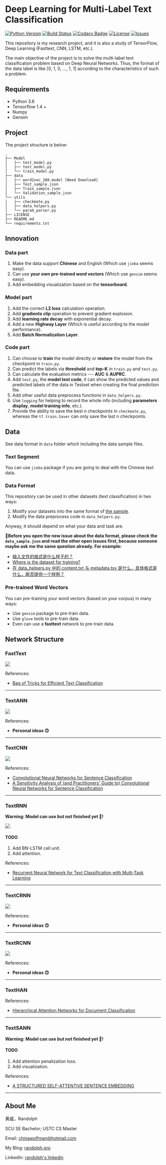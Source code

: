 # Deep Learning for Multi-Label Text Classification

[![Python Version](https://img.shields.io/badge/language-python3.6-blue.svg)](https://www.python.org/downloads/) [![Build Status](https://travis-ci.org/RandolphVI/Multi-Label-Text-Classification.svg?branch=master)](https://travis-ci.org/RandolphVI/Multi-Label-Text-Classification) [![Codacy Badge](https://api.codacy.com/project/badge/Grade/c45aac301b244316830b00b9b0985e3e)](https://www.codacy.com/app/chinawolfman/Multi-Label-Text-Classification?utm_source=github.com&amp;utm_medium=referral&amp;utm_content=RandolphVI/Multi-Label-Text-Classification&amp;utm_campaign=Badge_Grade) [![License](https://img.shields.io/github/license/RandolphVI/Multi-Label-Text-Classification.svg)](https://www.apache.org/licenses/LICENSE-2.0) [![Issues](https://img.shields.io/github/issues/RandolphVI/Multi-Label-Text-Classification.svg)](https://github.com/RandolphVI/Multi-Label-Text-Classification/issues)

This repository is my research project, and it is also a study of TensorFlow, Deep Learning (Fasttext, CNN, LSTM, etc.).

The main objective of the project is to solve the multi-label text classification problem based on Deep Neural Networks. Thus, the format of the data label is like [0, 1, 0, ..., 1, 1] according to the characteristics of such a problem.

## Requirements

- Python 3.6
- Tensorflow 1.4 +
- Numpy
- Gensim

## Project

The project structure is below:

```text
.
├── Model
│   ├── test_model.py
│   ├── text_model.py
│   └── train_model.py
├── data
│   ├── word2vec_100.model [Need Download]
│   ├── Test_sample.json
│   ├── Train_sample.json
│   └── Validation_sample.json
└── utils
│   ├── checkmate.py
│   ├── data_helpers.py
│   └── param_parser.py
├── LICENSE
├── README.md
└── requirements.txt
```



## Innovation

### Data part
1. Make the data support **Chinese** and English (Which use `jieba` seems easy).
2. Can use **your own pre-trained word vectors** (Which use `gensim` seems easy). 
3. Add embedding visualization based on the **tensorboard**.

### Model part
1. Add the correct **L2 loss** calculation operation.
2. Add **gradients clip** operation to prevent gradient explosion.
3. Add **learning rate decay** with exponential decay.
4. Add a new **Highway Layer** (Which is useful according to the model performance).
5. Add **Batch Normalization Layer**.

### Code part
1. Can choose to **train** the model directly or **restore** the model from the checkpoint in `train.py`.
2. Can predict the labels via **threshold** and **top-K** in `train.py` and `test.py`.
3. Can calculate the evaluation metrics --- **AUC** & **AUPRC**.
4. Add `test.py`, the **model test code**, it can show the predicted values and predicted labels of the data in Testset when creating the final prediction file.
5. Add other useful data preprocess functions in `data_helpers.py`.
6. Use `logging` for helping to record the whole info (including **parameters display**, **model training info**, etc.).
7. Provide the ability to save the best n checkpoints in `checkmate.py`, whereas the `tf.train.Saver` can only save the last n checkpoints.

## Data

See data format in `data` folder which including the data sample files.

### Text Segment

You can use `jieba` package if you are going to deal with the Chinese text data.

### Data Format

This repository can be used in other datasets (text classification) in two ways:
1. Modify your datasets into the same format of [the sample](https://github.com/RandolphVI/Multi-Label-Text-Classification/blob/master/data/data_sample.json).
2. Modify the data preprocess code in `data_helpers.py`.

Anyway, it should depend on what your data and task are.

**🤔Before you open the new issue about the data format, please check the `data_sample.json` and read the other open issues first, because someone maybe ask me the same question already. For example:**

- [输入文件的格式是什么样子的？](https://github.com/RandolphVI/Multi-Label-Text-Classification/issues/1)
- [Where is the dataset for training?](https://github.com/RandolphVI/Multi-Label-Text-Classification/issues/7)
- [在 data_helpers.py 中的 content.txt 与 metadata.tsv 是什么，具体格式是什么，能否提供一个样例？](https://github.com/RandolphVI/Multi-Label-Text-Classification/issues/12)

### Pre-trained Word Vectors

You can pre-training your word vectors (based on your corpus) in many ways:
- Use `gensim` package to pre-train data.
- Use `glove` tools to pre-train data.
- Even can use a **fasttext** network to pre-train data.

## Network Structure

### FastText

![](https://farm2.staticflickr.com/1917/45609842012_30f370a0ee_o.png)

References:

- [Bag of Tricks for Efficient Text Classification](https://arxiv.org/pdf/1607.01759.pdf)

---

### TextANN

![](https://farm2.staticflickr.com/1965/44745949305_50f831a579_o.png)

References:

- **Personal ideas 🙃**

---

### TextCNN

![](https://farm2.staticflickr.com/1927/44935475604_1d6b8f71a3_o.png)

References:

- [Convolutional Neural Networks for Sentence Classification](http://arxiv.org/abs/1408.5882)
- [A Sensitivity Analysis of (and Practitioners' Guide to) Convolutional Neural Networks for Sentence Classification](http://arxiv.org/abs/1510.03820)

---

### TextRNN

**Warning: Model can use but not finished yet 🤪!**

![](https://farm2.staticflickr.com/1925/30719666177_6665038ea2_o.png)

#### TODO
1. Add BN-LSTM cell unit.
2. Add attention.

References:

- [Recurrent Neural Network for Text Classification with Multi-Task Learning](http://www.aaai.org/ocs/index.php/AAAI/AAAI15/paper/download/9745/9552)

---

### TextCRNN

![](https://farm2.staticflickr.com/1915/43842346360_e4660c5921_o.png)

References:

- **Personal ideas 🙃**

---

### TextRCNN

![](https://farm2.staticflickr.com/1950/31788031648_b5cba7bbf0_o.png)

References:

- **Personal ideas 🙃**

---

### TextHAN

References:

- [Hierarchical Attention Networks for Document Classification](https://www.cs.cmu.edu/~diyiy/docs/naacl16.pdf)

---

### TextSANN

**Warning: Model can use but not finished yet 🤪!**

#### TODO
1. Add attention penalization loss.
2. Add visualization.

References:

- [A STRUCTURED SELF-ATTENTIVE SENTENCE EMBEDDING](https://arxiv.org/pdf/1703.03130.pdf)

---

## About Me

黄威，Randolph

SCU SE Bachelor; USTC CS Master

Email: chinawolfman@hotmail.com

My Blog: [randolph.pro](http://randolph.pro)

LinkedIn: [randolph's linkedin](https://www.linkedin.com/in/randolph-%E9%BB%84%E5%A8%81/)
